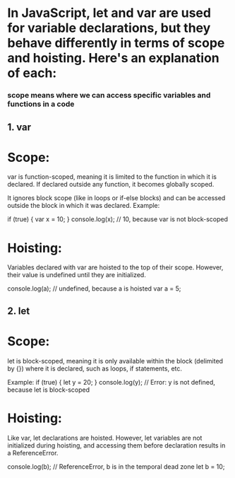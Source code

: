 # In JavaScript, let and var are used for variable declarations, but they behave differently in terms of scope and hoisting. Here's an explanation of each:

### scope means where we can access specific variables and functions in a code

## 1. var
# Scope:
var is function-scoped, meaning it is limited to the function in which it is declared. If declared outside any function, it becomes globally scoped.

It ignores block scope (like in loops or if-else blocks) and can be accessed outside the block in which it was declared.
Example:

if (true) {
  var x = 10;
}
console.log(x); // 10, because var is not block-scoped

# Hoisting:
Variables declared with var are hoisted to the top of their scope. However, their value is undefined until they are initialized.

console.log(a); // undefined, because a is hoisted
var a = 5;


## 2. let
# Scope:

let is block-scoped, meaning it is only available within the block (delimited by {}) where it is declared, such as loops, if statements, etc.

Example:
if (true) {
  let y = 20;
}
console.log(y); // Error: y is not defined, because let is block-scoped

# Hoisting:
Like var, let declarations are hoisted. However, let variables are not initialized during hoisting, and accessing them before declaration results in a ReferenceError.

console.log(b); // ReferenceError, b is in the temporal dead zone
let b = 10;